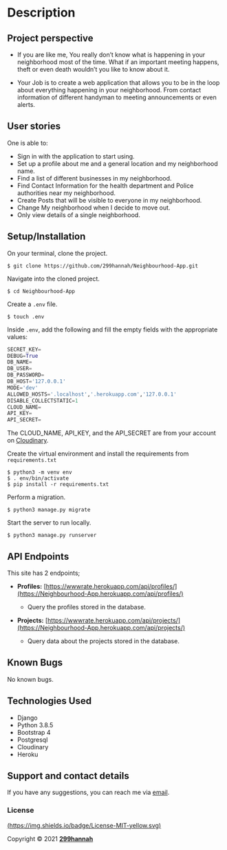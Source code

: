 # Description
 ## Project perspective
- If you are like me, You really don’t know what is happening in your neighborhood most of the time. What if an important meeting happens, theft or even death wouldn’t you like to know about it.

- Your Job is to create a web application that allows you to be in the loop about everything happening in your neighborhood. From contact information of different handyman to meeting announcements or even alerts.

## User stories
One is able to: 

- Sign in with the application to start using.
- Set up a profile about me and a general location and my neighborhood name.
- Find a list of different businesses in my neighborhood.
- Find Contact Information for the health department and Police authorities near my neighborhood.
- Create Posts that will be visible to everyone in my neighborhood.
- Change My neighborhood when I decide to move out.
- Only view details of a single neighborhood.


## Setup/Installation
On your terminal, clone the project.
    
    $ git clone https://github.com/299hannah/Neighbourhood-App.git
    

Navigate into the cloned project.

    $ cd Neighbourhood-App

Create a `.env` file.

    $ touch .env

Inside `.env`, add the following and fill the empty fields with the appropriate values:

```python
SECRET_KEY=
DEBUG=True
DB_NAME=
DB_USER=
DB_PASSWORD=
DB_HOST='127.0.0.1'
MODE='dev'
ALLOWED_HOSTS='.localhost','.herokuapp.com','127.0.0.1'
DISABLE_COLLECTSTATIC=1
CLOUD_NAME= 
API_KEY=
API_SECRET=
```
The CLOUD_NAME, API_KEY, and the API_SECRET are from your account on [Cloudinary](https://cloudinary.com/).

Create the virtual environment and install the requirements from `requirements.txt`

    $ python3 -m venv env
    $ . env/bin/activate
    $ pip install -r requirements.txt


Perform a migration.

    $ python3 manage.py migrate


Start the server to run locally.

    $ python3 manage.py runserver

## API Endpoints
This site has 2 endpoints; 
    
- **Profiles:** [https://wwwrate.herokuapp.com/api/profiles/](https://Neighbourhood-App.herokuapp.com/api/profiles/)

    - Query the profiles stored in the database.
- **Projects:** [https://wwwrate.herokuapp.com/api/projects/](https://Neighbourhood-App.herokuapp.com/api/projects/)

    -  Query data about the projects stored in the database.

## Known Bugs
No known bugs.
## Technologies Used
- Django
- Python 3.8.5
- Bootstrap 4
- Postgresql
- Cloudinary
- Heroku
## Support and contact details
If you have any suggestions, you can reach me via [email](hannahwambui022@gmail.com).
### License
 [(https://img.shields.io/badge/License-MIT-yellow.svg)](LICENSE)

Copyright &copy; 2021 **[299hannah](www.github.com/299hannah)**
